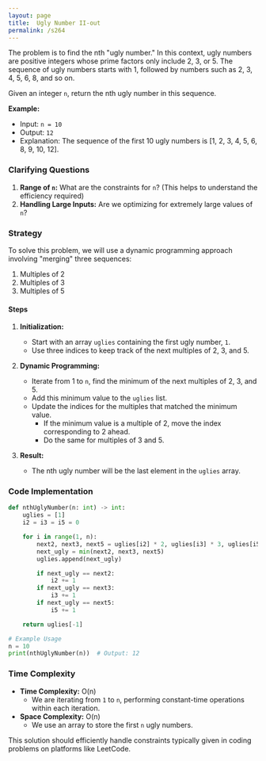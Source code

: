 ```yaml
---
layout: page
title:  Ugly Number II-out
permalink: /s264
---
```


The problem is to find the nth "ugly number." In this context, ugly numbers are positive integers whose prime factors only include 2, 3, or 5. The sequence of ugly numbers starts with 1, followed by numbers such as 2, 3, 4, 5, 6, 8, and so on.

Given an integer `n`, return the nth ugly number in this sequence.

**Example:**
- Input: `n = 10`
- Output: `12`
- Explanation: The sequence of the first 10 ugly numbers is [1, 2, 3, 4, 5, 6, 8, 9, 10, 12].

### Clarifying Questions

1. **Range of `n`:** What are the constraints for `n`? (This helps to understand the efficiency required)
2. **Handling Large Inputs:** Are we optimizing for extremely large values of `n`?

### Strategy

To solve this problem, we will use a dynamic programming approach involving "merging" three sequences:
1. Multiples of 2
2. Multiples of 3
3. Multiples of 5

#### Steps

1. **Initialization:**
   - Start with an array `uglies` containing the first ugly number, `1`.
   - Use three indices to keep track of the next multiples of 2, 3, and 5.
   
2. **Dynamic Programming:**
   - Iterate from 1 to `n`, find the minimum of the next multiples of 2, 3, and 5.
   - Add this minimum value to the `uglies` list.
   - Update the indices for the multiples that matched the minimum value.
     - If the minimum value is a multiple of 2, move the index corresponding to 2 ahead.
     - Do the same for multiples of 3 and 5.

3. **Result:**
   - The nth ugly number will be the last element in the `uglies` array.

### Code Implementation

```python
def nthUglyNumber(n: int) -> int:
    uglies = [1]
    i2 = i3 = i5 = 0

    for i in range(1, n):
        next2, next3, next5 = uglies[i2] * 2, uglies[i3] * 3, uglies[i5] * 5
        next_ugly = min(next2, next3, next5)
        uglies.append(next_ugly)

        if next_ugly == next2:
            i2 += 1
        if next_ugly == next3:
            i3 += 1
        if next_ugly == next5:
            i5 += 1

    return uglies[-1]

# Example Usage
n = 10
print(nthUglyNumber(n))  # Output: 12
```

### Time Complexity

- **Time Complexity:** O(n)
  - We are iterating from `1` to `n`, performing constant-time operations within each iteration.
- **Space Complexity:** O(n)
  - We use an array to store the first `n` ugly numbers.

This solution should efficiently handle constraints typically given in coding problems on platforms like LeetCode.